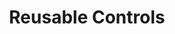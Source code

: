 ---
title: "Reusable Controls"
description: "Provides developers with a set of reusable React controls that can be used in SharePoint Framework (SPFx) solutions. The project provides controls for building web parts and extensions."
image: "images/sdks-background-reusable-controls.webp"
externalUrl: "https://pnp.github.io/sp-dev-fx-controls-react/"
---